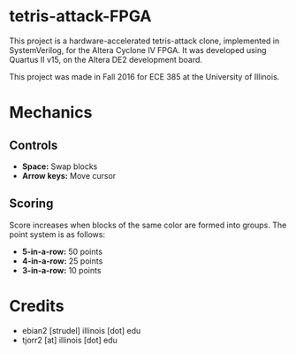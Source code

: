# tetris-attack-FPGA
This project is a hardware-accelerated tetris-attack clone, implemented in SystemVerilog, for the Altera Cyclone IV FPGA. It was developed using Quartus II v15, on the Altera DE2 development board.

This project was made in Fall 2016 for ECE 385 at the University of Illinois.

# Mechanics
## Controls
* __Space:__ Swap blocks
* __Arrow keys:__ Move cursor

## Scoring
Score increases when blocks of the same color are formed into groups. The point system is as follows:

* __5-in-a-row:__ 50 points
* __4-in-a-row:__ 25 points
* __3-in-a-row:__ 10 points

# Credits
* ebian2 [strudel] illinois [dot] edu
* tjorr2 [at] illinois [dot] edu
